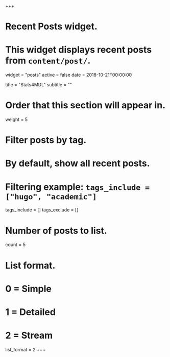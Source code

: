 +++
# Recent Posts widget.
# This widget displays recent posts from `content/post/`.
widget = "posts"
active = false
date = 2018-10-21T00:00:00

title = "Stats4MDL"
subtitle = ""

# Order that this section will appear in.
weight = 5

# Filter posts by tag.
#  By default, show all recent posts.
#  Filtering example: `tags_include = ["hugo", "academic"]`
tags_include = []
tags_exclude = []

# Number of posts to list.
count = 5

# List format.
#   0 = Simple
#   1 = Detailed
#   2 = Stream
list_format = 2
+++

